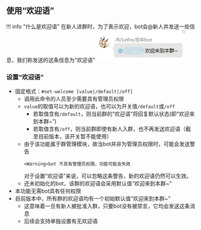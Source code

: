 ## 使用“欢迎语”

!!! info "什么是欢迎语"
	在新人进群时，为了表示欢迎，bot会@新人并发送一些信息，我们称发送的这条信息为“欢迎语”
![](../imgs/welcome-msg.jpg)
		
### 设置“欢迎语”  

* 固定格式：`#set-welcome [value|/default|/off]`
	- 调用此命令的人员至少需要具有<span class="guanli">管理员</span>权限
	- `value`的取值可以为新的欢迎语，也可以为开关值`/default`或`/off`
		* 若取值含有`/default`，则当前群的“欢迎语”将回复默认状态(即“欢迎来到本群~”)
		* 若取值含有`/off`，则当前群即使有新人入群，也不再发送欢迎语（截至目前版本，该开关暂不能使用）
	- 由于该功能属于群管理模块，故当bot并非为管理员权限时，可能会发送警告  
		```text
		<Warning>bot 不具有管理员权限，功能可能会失效
		```
		对于设置“欢迎语”来说，可以忽略这条警告，新的欢迎语仍然可以生效。
	- 还未初始化的bot，该群的欢迎语会采用默认值“欢迎来到本群~”
* 本功能无需bot具有任何权限
* 目前版本中，所有群的欢迎语均有一个初始默认值“欢迎来到本群~”
	- 这意味着一旦有新人被批准入群，只要bot没有被禁言，它均会发送这条消息
	- 后续会支持单独设置有无欢迎语